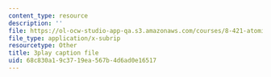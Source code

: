 ```yaml
---
content_type: resource
description: ''
file: https://ol-ocw-studio-app-qa.s3.amazonaws.com/courses/8-421-atomic-and-optical-physics-i-spring-2014/68c830a19c3719ea567b4d6ad0e16517_4fZPNSMiRvk.srt
file_type: application/x-subrip
resourcetype: Other
title: 3play caption file
uid: 68c830a1-9c37-19ea-567b-4d6ad0e16517
---
```

